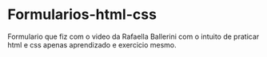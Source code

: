 # Formularios-html-css
Formulario que fiz com o video da Rafaella Ballerini com o intuito de praticar html e css
apenas aprendizado e exercicio mesmo.
